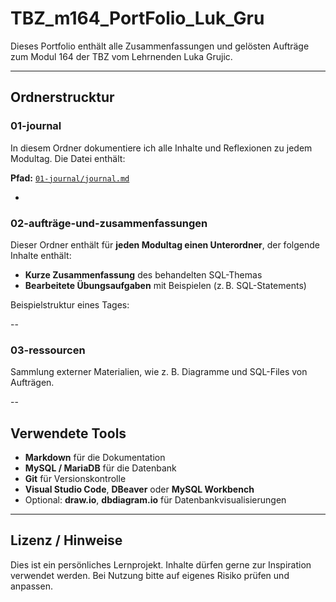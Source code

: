# TBZ_m164_PortFolio_Luk_Gru

Dieses Portfolio enthält alle Zusammenfassungen und gelösten Aufträge zum Modul 164 der TBZ vom Lehrnenden Luka Grujic.

---

## Ordnerstrucktur

### 01-journal

In diesem Ordner dokumentiere ich alle Inhalte und Reflexionen zu jedem Modultag. Die Datei enthält:

**Pfad:** [`01-journal/journal.md`](01-journal/journal.md)

-

### 02-aufträge-und-zusammenfassungen

Dieser Ordner enthält für **jeden Modultag einen Unterordner**, der folgende Inhalte enthält:

- **Kurze Zusammenfassung** des behandelten SQL-Themas
- **Bearbeitete Übungsaufgaben** mit Beispielen (z. B. SQL-Statements)

Beispielstruktur eines Tages:

--

### 03-ressourcen

Sammlung externer Materialien, wie z. B. Diagramme und SQL-Files von Aufträgen.

--

## Verwendete Tools

- **Markdown** für die Dokumentation
- **MySQL / MariaDB** für die Datenbank
- **Git** für Versionskontrolle
- **Visual Studio Code**, **DBeaver** oder **MySQL Workbench**
- Optional: **draw.io**, **dbdiagram.io** für Datenbankvisualisierungen

---

## Lizenz / Hinweise

Dies ist ein persönliches Lernprojekt. Inhalte dürfen gerne zur Inspiration verwendet werden. Bei Nutzung bitte auf eigenes Risiko prüfen und anpassen.
